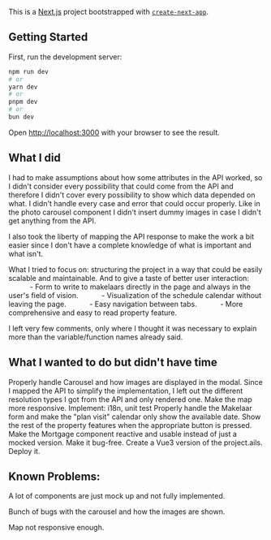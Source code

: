This is a [Next.js](https://nextjs.org/) project bootstrapped with [`create-next-app`](https://github.com/vercel/next.js/tree/canary/packages/create-next-app).

## Getting Started

First, run the development server:

```bash
npm run dev
# or
yarn dev
# or
pnpm dev
# or
bun dev
```

Open [http://localhost:3000](http://localhost:3000) with your browser to see the result.

## What I did

I had to make assumptions about how some attributes in the API worked, so I didn't consider every possibility that could come from the API and therefore I didn't cover every possibility to show which data depended on what.
I didn't handle every case and error that could occur properly. Like in the photo carousel component I didn't insert dummy images in case I didn't get anything from the API.

I also took the liberty of mapping the API response to make the work a bit easier since I don't have a complete knowledge of what is important and what isn't.

What I tried to focus on: structuring the project in a way that could be easily scalable and maintainable.
And to give a taste of better user interaction:
      - Form to write to makelaars directly in the page and always in the user's field of vision.
      - Visualization of the schedule calendar without leaving the page.
      - Easy navigation between tabs.
      - More comprehensive and easy to read property feature.

I left very few comments, only where I thought it was necessary to explain more than the variable/function names already said.

## What I wanted to do but didn't have time

Properly handle Carousel and how images are displayed in the modal. Since I mapped the API to simplify the implementation, I left out the different resolution types I got from the API and only rendered one.
Make the map more responsive.
Implement: i18n, unit test
Properly handle the Makelaar form and make the "plan visit" calendar only show the available date.
Show the rest of the property features when the appropriate button is pressed.
Make the Mortgage component reactive and usable instead of just a mocked version.
Make it bug-free.
Create a Vue3 version of the project.ails.
Deploy it.

## Known Problems:

A lot of components are just mock up and not fully implemented.

Bunch of bugs with the carousel and how the images are shown.

Map not responsive enough.
